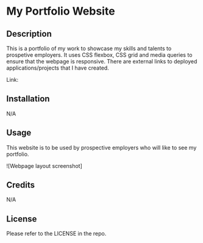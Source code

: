 # My Portfolio Website

## Description

This is a portfolio of my work to showcase my skills and talents to prospetive employers. It uses CSS flexbox, CSS grid and media queries to ensure that the webpage is responsive. There are external links to deployed applications/projects that I have created.

Link: 

## Installation

N/A

## Usage

This website is to be used by prospective employers who will like to see my portfolio. 

![Webpage layout screenshot]

## Credits

N/A

## License

Please refer to the LICENSE in the repo.
